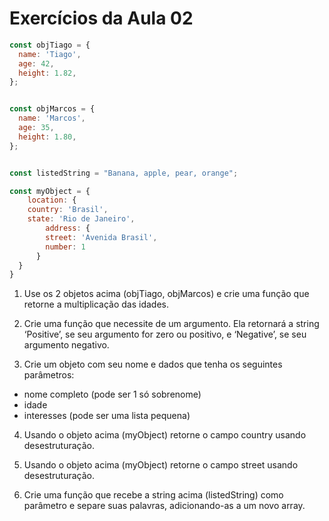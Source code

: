 # Exercícios da Aula 02

```js
const objTiago = {
  name: 'Tiago',
  age: 42,
  height: 1.82,
};


const objMarcos = {
  name: 'Marcos',
  age: 35,
  height: 1.80,
};


const listedString = "Banana, apple, pear, orange";

const myObject = {
	location: {
  	country: 'Brasil',
    state: 'Rio de Janeiro',
    	address: {
      	street: 'Avenida Brasil',
        number: 1
      }
  }
}
```



1. Use os 2 objetos acima (objTiago, objMarcos) e crie uma função que retorne a multiplicação das idades.

2. Crie uma função que necessite de um argumento. Ela retornará a string ‘Positive’, se seu argumento for zero ou positivo, e ‘Negative’, se seu argumento negativo.

3. Crie um objeto com seu nome e dados que tenha os seguintes parâmetros:
- nome completo (pode ser 1 só sobrenome)
- idade
- interesses (pode ser uma lista pequena)

4. Usando o objeto acima (myObject) retorne o campo country usando desestruturação.

5. Usando o objeto acima (myObject) retorne o campo street usando desestruturação.

6. Crie uma função que recebe a string acima (listedString) como parâmetro e separe suas palavras, adicionando-as a um novo array.